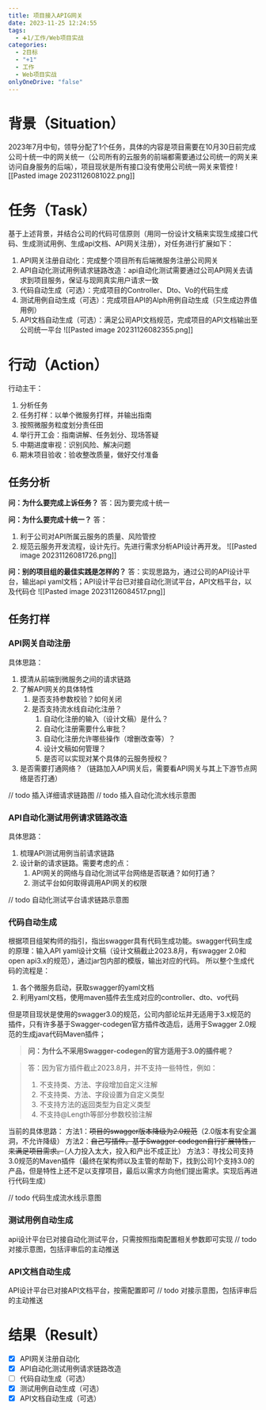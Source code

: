 ```yaml
---
title: 项目接入APIG网关
date: 2023-11-25 12:24:55
tags:
  - ➕1/工作/Web项目实战
categories:
  - 2目标
  - "+1"
  - 工作
  - Web项目实战
onlyOneDrive: "false"
---
```

# 背景（Situation）

2023年7月中旬，领导分配了1个任务，具体的内容是项目需要在10月30日前完成公司十统一中的网关统一（公司所有的云服务的前端都需要通过公司统一的网关来访问自身服务的后端），项目现状是所有接口没有使用公司统一网关来管控
![[Pasted image 20231126081022.png]]

# 任务（Task）

基于上述背景，并结合公司的代码可信原则（用同一份设计文稿来实现生成接口代码、生成测试用例、生成api文档、API网关注册），对任务进行扩展如下：
1. API网关注册自动化：完成整个项目所有后端微服务注册公司网关
2. API自动化测试用例请求链路改造：api自动化测试需要通过公司API网关去请求到项目服务，保证与现网真实用户请求一致
3. 代码自动生成（可选）：完成项目的Controller、Dto、Vo的代码生成
4. 测试用例自动生成（可选）：完成项目API的Alph用例自动生成（只生成边界值用例）
5. API文档自动生成（可选）：满足公司API文档规范，完成项目的API文档输出至公司统一平台
![[Pasted image 20231126082355.png]]
# 行动（Action）

行动主干：
1. 分析任务
2. 任务打样：以单个微服务打样，并输出指南
3. 按照微服务粒度划分责任田
4. 举行开工会：指南讲解、任务划分、现场答疑
5. 中期进度审视：识别风险、解决问题
6. 期末项目验收：验收整改质量，做好交付准备

## 任务分析

**问：为什么要完成上诉任务？**
答：因为要完成十统一

**问：为什么要完成十统一？**
答：
1. 利于公司对API所属云服务的质量、风险管控
2. 规范云服务开发流程，设计先行。先进行需求分析API设计再开发。
![[Pasted image 20231126081726.png]]

**问：别的项目组的最佳实践是怎样的？**
答：实现思路为，通过公司的API设计平台，输出api yaml文档；API设计平台已对接自动化测试平台，API文档平台，以及代码仓
![[Pasted image 20231126084517.png]]

## 任务打样
### API网关自动注册

具体思路：
1. 摸清从前端到微服务之间的请求链路
2. 了解API网关的具体特性
	1. 是否支持参数校验？如何关闭
	2. 是否支持流水线自动化注册？
		1. 自动化注册的输入（设计文稿）是什么？
		2. 自动化注册需要什么审批？
		3. 自动化注册允许哪些操作（增删改查等）？
		4. 设计文稿如何管理？
		5. 是否可以实现对某个具体的云服务授权？
3. 是否需要打通网络？（链路加入API网关后，需要看API网关与其上下游节点网络是否打通）

// todo 插入详细请求链路图
// todo 插入自动化流水线示意图

### API自动化测试用例请求链路改造

具体思路：
1. 梳理API测试用例当前请求链路
2. 设计新的请求链路。需要考虑的点：
	1. API网关的网络与自动化测试平台网络是否联通？如何打通？
	2. 测试平台如何取得调用API网关的权限

// todo 自动化测试平台请求链路示意图

### 代码自动生成

根据项目组架构师的指引，指出swagger具有代码生成功能。swagger代码生成的原理：输入API yaml设计文稿（设计文稿截止2023.8月，有swagger 2.0和open api3.x的规范），通过jar包内部的模版，输出对应的代码。
所以整个生成代码的流程是：
1. 各个微服务启动，获取swagger的yaml文档
2. 利用yaml文档，使用maven插件去生成对应的controller、dto、vo代码

但是项目现状是使用的swagger3.0的规范，公司内部论坛并无适用于3.x规范的插件，只有许多基于Swagger-codegen官方插件改造后，适用于Swagger 2.0规范的生成java代码Maven插件；

> **问：为什么不采用Swagger-codegen的官方适用于3.0的插件呢？**

> 答：因为官方插件截止2023.8月，并不支持一些特性，例如：
> 1. 不支持类、方法、字段增加自定义注解
> 2. 不支持类、方法、字段设置为自定义类型
> 3. 不支持方法的返回类型为自定义类型
> 4. 不支持@Length等部分参数校验注解

当前的具体思路：
方法1：~~项目的swagger版本降级为2.0规范~~（2.0版本有安全漏洞，不允许降级）
方法2：~~自己写插件。基于Swagger-codegen自行扩展特性，来满足项目需求。~~（人力投入太大，投入和产出不成正比）
方法3：寻找公司支持3.0规范的Maven插件（最终在架构师以及主管的帮助下，找到公司1个支持3.0的产品，但是特性上还不足以支撑项目，最后以需求方向他们提出需求。实现后再进行代码生成）

// todo 代码生成流水线示意图

### 测试用例自动生成

api设计平台已对接自动化测试平台，只需按照指南配置相关参数即可实现
// todo 对接示意图，包括评审后的主动推送

### API文档自动生成

API设计平台已对接API文档平台，按需配置即可
// todo 对接示意图，包括评审后的主动推送

# 结果（Result）

- [x] API网关注册自动化
- [x] API自动化测试用例请求链路改造
- [ ] 代码自动生成（可选）
- [x] 测试用例自动生成（可选）
- [x] API文档自动生成（可选）